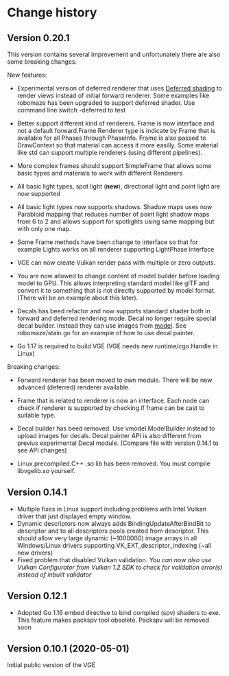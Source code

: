 # Change history

## Version 0.20.1 

This version contains several improvement and unfortunately there are also some breaking changes.

New features:
- Experimental version of deferred renderer that uses [Deferred shading](https://en.wikipedia.org/wiki/Deferred_shading) to
  render views instead of initial forward renderer. Some examples like robomaze has been upgraded to support deferred shader. 
  Use command line switch -deferred to test

- Better support different kind of renderers. Frame is now interface and not a default forward.Frame
  Renderer type is indicate by Frame that is available for all Phases through PhaseInfo. Frame is also passed to DrawContext so that material can access it more easilly. Some material like std can support multiple renderers (using different pipelines).

- More complex frames should support SimpleFrame that allows some basic types and materials to work with different Renderers

- All basic light types, spot light (**new**), directional light and point light are now supported

- All basic light types now supports shadows. 
  Shadow maps uses now Parabloid mapping that reduces number of point light shadow maps from 6 to 2 and
  allows support for spotlights using same mapping but with only one map.

- Some Frame methods have been change to interface so that for example Lights works on all renderer supporting LightPhase interface

- VGE can now create Vulkan render pass with multiple or zero outputs.

- You are now allowed to change content of model builder before loading model to GPU. 
  This allows interpreting standard model like glTF and convert it to something that is not
  directly supported by model format. (There will be an example about this later).

- Decals has beed refactor and now supports standard shader both in forward and deferred rendering mode. 
  Decal no longer require special decal builder. Instead they can use images from [model](vmodel.md). See robomaze/stain.go for an example of how to use decal painter.

- Go 1.17 is required to build VGE (VGE needs new runtime/cgo.Handle in Linux)

Breaking changes:

- Forward renderer has been moved to own module. There will be new advanced (deferred) renderer available.

- Frame that is related to renderer is now an interface. Each node can check if renderer is supported by checking if frame can be cast to suitable type.

- Decal builder has beed removed. Use vmodel.ModelBuilder instead to upload images for decals. Decal painter API is also different from previus experimental Decal module.  (Compare file with version 0.14.1 to see API changes)

- Linux precompiled C++ .so lib has been removed. You must compile libvgelib.so yourself.
  

## Version 0.14.1

- Multiple fixes in Linux support including problems with Intel Vulkan driver that just displayed empty window.
- Dynamic descriptors now always adds BindingUpdateAfterBindBit to descriptor 
  and to all descriptors pools created from descriptor. 
  This should allow very large dynamic (~1000000) image arrays in all Windows/Linux drivers supporting
  VK_EXT_descriptor_indexing (~all new drivers)
- Fixed problem that disabled Vulkan validation. *You can now also use Vulkan Configurator from Vulkan 1.2 SDK to check for validation error(s) instead of inbuilt validator*


## Version 0.12.1

- Adopted Go 1.16 embed directive to bind compiled (spv) shaders to exe. 
  This feature makes packspv tool obsolete. Packspv will be removed soon
  
## Version 0.10.1 (2020-05-01)

Initial public version of the VGE

